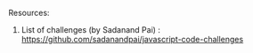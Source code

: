 Resources:

1. List of challenges (by Sadanand Pai) : https://github.com/sadanandpai/javascript-code-challenges